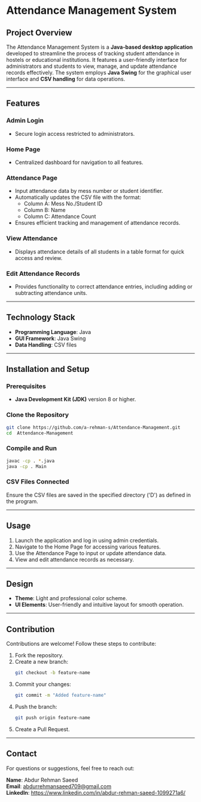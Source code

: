 # Attendance Management System  

## Project Overview  
The Attendance Management System is a **Java-based desktop application** developed to streamline the process of tracking student attendance in hostels or educational institutions. It features a user-friendly interface for administrators and students to view, manage, and update attendance records effectively. The system employs **Java Swing** for the graphical user interface and **CSV handling** for data operations.  

---

## Features  

### Admin Login  
- Secure login access restricted to administrators.  

### Home Page  
- Centralized dashboard for navigation to all features.  

### Attendance Page  
- Input attendance data by mess number or student identifier.  
- Automatically updates the CSV file with the format:  
  - Column A: Mess No./Student ID  
  - Column B: Name  
  - Column C: Attendance Count  
- Ensures efficient tracking and management of attendance records.  

### View Attendance  
- Displays attendance details of all students in a table format for quick access and review.  

### Edit Attendance Records  
- Provides functionality to correct attendance entries, including adding or subtracting attendance units.  

---

## Technology Stack  
- **Programming Language**: Java  
- **GUI Framework**: Java Swing  
- **Data Handling**: CSV files  

---

## Installation and Setup  

### Prerequisites  
- **Java Development Kit (JDK)** version 8 or higher.  

### Clone the Repository  
```bash  
git clone https://github.com/a-rehman-s/Attendance-Management.git  
cd  Attendance-Management
```  

### Compile and Run  
```bash  
javac -cp . *.java  
java -cp . Main  
```  

### CSV Files Connected  
Ensure the CSV files are saved in the specified directory ('D') as defined in the program.  

---

## Usage  
1. Launch the application and log in using admin credentials.  
2. Navigate to the Home Page for accessing various features.  
3. Use the Attendance Page to input or update attendance data.  
4. View and edit attendance records as necessary.  

---

## Design  
- **Theme**: Light and professional color scheme.  
- **UI Elements**: User-friendly and intuitive layout for smooth operation.  

---

## Contribution  
Contributions are welcome! Follow these steps to contribute:  
1. Fork the repository.  
2. Create a new branch:  
   ```bash  
   git checkout -b feature-name  
   ```  
3. Commit your changes:  
   ```bash  
   git commit -m "Added feature-name"  
   ```  
4. Push the branch:  
   ```bash  
   git push origin feature-name  
   ```  
5. Create a Pull Request.  

---

## Contact  
For questions or suggestions, feel free to reach out:  

**Name**: Abdur Rehman Saeed  
**Email**: abdurrehmansaeed709@gmail.com  
**LinkedIn**: https://www.linkedin.com/in/abdur-rehman-saeed-1099271a6/
